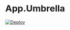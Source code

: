 # App.Umbrella

[![Deploy](https://www.herokucdn.com/deploy/button.svg)](https://heroku.com/deploy)
